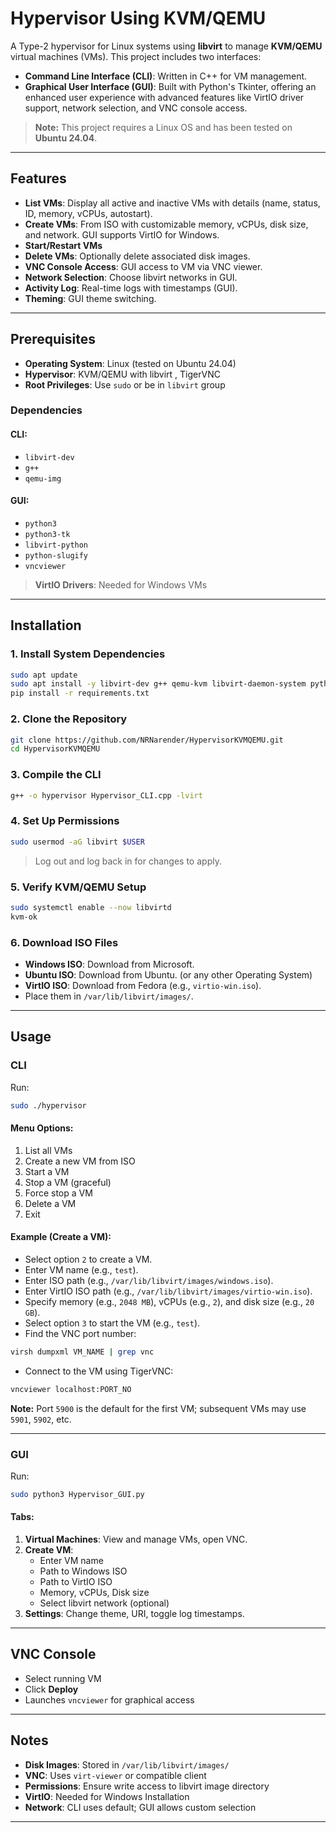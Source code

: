 # Hypervisor Using KVM/QEMU

A Type-2 hypervisor for Linux systems using **libvirt** to manage **KVM/QEMU** virtual machines (VMs). This project includes two interfaces:

- **Command Line Interface (CLI)**: Written in C++ for VM management.
- **Graphical User Interface (GUI)**: Built with Python's Tkinter, offering an enhanced user experience with advanced features like VirtIO driver support, network selection, and VNC console access.

> **Note:** This project requires a Linux OS and has been tested on **Ubuntu 24.04**.

---

## Features

- **List VMs**: Display all active and inactive VMs with details (name, status, ID, memory, vCPUs, autostart).
- **Create VMs**: From ISO with customizable memory, vCPUs, disk size, and network. GUI supports VirtIO for Windows.
- **Start/Restart VMs**
- **Delete VMs**: Optionally delete associated disk images.
- **VNC Console Access**: GUI access to VM via VNC viewer.
- **Network Selection**: Choose libvirt networks in GUI.
- **Activity Log**: Real-time logs with timestamps (GUI).
- **Theming**: GUI theme switching.

---

## Prerequisites

- **Operating System**: Linux (tested on Ubuntu 24.04)
- **Hypervisor**: KVM/QEMU with libvirt , TigerVNC 
- **Root Privileges**: Use `sudo` or be in `libvirt` group

### Dependencies

#### CLI:
- `libvirt-dev`
- `g++`
- `qemu-img`

#### GUI:
- `python3`
- `python3-tk`
- `libvirt-python`
- `python-slugify`
- `vncviewer`

> **VirtIO Drivers**: Needed for Windows VMs 

---

## Installation

### 1. Install System Dependencies

```bash
sudo apt update
sudo apt install -y libvirt-dev g++ qemu-kvm libvirt-daemon-system python3 python3-pip python3-tk virt-viewer
pip install -r requirements.txt
```

### 2. Clone the Repository

```bash
git clone https://github.com/NRNarender/HypervisorKVMQEMU.git
cd HypervisorKVMQEMU
```

### 3. Compile the CLI

```bash
g++ -o hypervisor Hypervisor_CLI.cpp -lvirt
```

### 4. Set Up Permissions

```bash
sudo usermod -aG libvirt $USER
```

> Log out and log back in for changes to apply.

### 5. Verify KVM/QEMU Setup

```bash
sudo systemctl enable --now libvirtd
kvm-ok
```

### 6. Download ISO Files

- **Windows ISO**: Download from Microsoft.
- **Ubuntu ISO**: Download from Ubuntu. (or any other Operating System)
- **VirtIO ISO**: Download from Fedora (e.g., `virtio-win.iso`).
- Place them in `/var/lib/libvirt/images/`.

---

## Usage

### CLI

Run:

```bash
sudo ./hypervisor
```

#### Menu Options:

1. List all VMs  
2. Create a new VM from ISO  
3. Start a VM  
4. Stop a VM (graceful)  
5. Force stop a VM  
6. Delete a VM  
7. Exit  

#### Example (Create a VM):

- Select option `2` to create a VM.
- Enter VM name (e.g., `test`).
- Enter ISO path (e.g., `/var/lib/libvirt/images/windows.iso`).
- Enter VirtIO ISO path (e.g., `/var/lib/libvirt/images/virtio-win.iso`).
- Specify memory (e.g., `2048 MB`), vCPUs (e.g., `2`), and disk size (e.g., `20 GB`).
- Select option `3` to start the VM (e.g., `test`).
- Find the VNC port number:
```bash
virsh dumpxml VM_NAME | grep vnc
```
- Connect to the VM using TigerVNC:
```bash
vncviewer localhost:PORT_NO   
```
**Note:** Port `5900` is the default for the first VM; subsequent VMs may use `5901`, `5902`, etc.

---

### GUI

Run:

```bash
sudo python3 Hypervisor_GUI.py
```

#### Tabs:

1. **Virtual Machines**: View and manage VMs, open VNC.
2. **Create VM**:
   - Enter VM name
   - Path to Windows ISO
   - Path to VirtIO ISO
   - Memory, vCPUs, Disk size
   - Select libvirt network (optional)
3. **Settings**: Change theme, URI, toggle log timestamps.

---


## VNC Console

- Select running VM
- Click **Deploy**
- Launches `vncviewer` for graphical access

---

## Notes

- **Disk Images**: Stored in `/var/lib/libvirt/images/`
- **VNC**: Uses `virt-viewer` or compatible client
- **Permissions**: Ensure write access to libvirt image directory
- **VirtIO**: Needed for Windows Installation
- **Network**: CLI uses default; GUI allows custom selection

---


